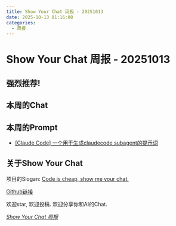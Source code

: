 ```yaml
---
title: Show Your Chat 周报 - 20251013 
date: 2025-10-13 01:16:08
categories:
  - 周报
---
```


# Show Your Chat 周报 - 20251013

## 强烈推荐!



## 本周的Chat 



## 本周的Prompt

- [[Claude Code] 一个用于生成claudecode subagent的提示词](https://github.com/TokenRollAI/show-your-chat/issues/20)



## 关于Show Your Chat

项目的Slogan: [Code is cheap, show me your chat.](https://blog.pdjjq.org/archives/code-is-cheap-show-me-your-chat-kgv2z)

[Github链接](https://github.com/TokenRollAI/show-your-chat)

欢迎star, 欢迎投稿. 欢迎分享你和AI的Chat. 

[*Show Your Chat 周报*](https://show-your-chat.tokenroll.ai/)
